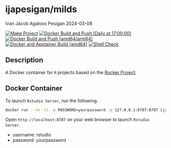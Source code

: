 ijapesigan/milds
================
Ivan Jacob Agaloos Pesigan
2024-03-08

<!-- README.md is generated from .setup/readme/README.Rmd. Please edit that file -->
<!-- badges: start -->

[![Make
Project](https://github.com/ijapesigan/docker-milds/actions/workflows/make.yml/badge.svg)](https://github.com/ijapesigan/docker-milds/actions/workflows/make.yml)
[![Docker Build and Push (Daily at
17:00:00)](https://github.com/ijapesigan/docker-milds/actions/workflows/docker-build-push-daily-docs.yml/badge.svg)](https://github.com/ijapesigan/docker-milds/actions/workflows/docker-build-push-daily-docs.yml)
[![Docker Build and Push
\[amd64/arm64\]](https://github.com/ijapesigan/docker-milds/actions/workflows/docker-build-push-amd64-arm64.yml/badge.svg)](https://github.com/ijapesigan/docker-milds/actions/workflows/docker-build-push-amd64-arm64.yml)
[![Docker and Apptainer Build
\[amd64\]](https://github.com/ijapesigan/docker-milds/actions/workflows/docker-apptainer-build-amd64.yml/badge.svg)](https://github.com/ijapesigan/docker-milds/actions/workflows/docker-apptainer-build-amd64.yml)
[![Shell
Check](https://github.com/ijapesigan/docker-milds/actions/workflows/shellcheck.yml/badge.svg)](https://github.com/ijapesigan/docker-milds/actions/workflows/shellcheck.yml)
<!-- badges: end -->

## Description

A Docker container for `R` projects based on the [Rocker
Project](https://rocker-project.org/).

## Docker Container

To launch `Rstudio Server`, run the following.

``` bash
docker run --rm -ti -e PASSWORD=yourpassword -p 127.0.0.1:8787:8787 ijapesigan/milds
```

Open `http://localhost:8787` on your web browser to launch
`Rstudio Server`.

- username: rstudio
- password: yourpassword
